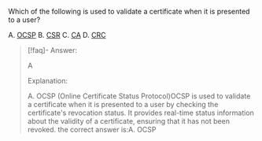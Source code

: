
Which of the following is used to validate a certificate when it is presented to a user? 

A. [OCSP](../../../Glossary/OCSP.md) 
B. [CSR](../../../Glossary/CSR.md)
C. [CA](../../../Glossary/CA.md)
D. [CRC](../../../Glossary/CRC.md)

> [!faq]- Answer: 
> 
> A
> 
> Explanation:
> 
> A. OCSP (Online Certificate Status Protocol)OCSP is used to validate a certificate when it is presented to a user by checking the certificate's revocation status. It provides real-time status information about the validity of a certificate, ensuring that it has not been revoked. the correct answer is:A. OCSP

